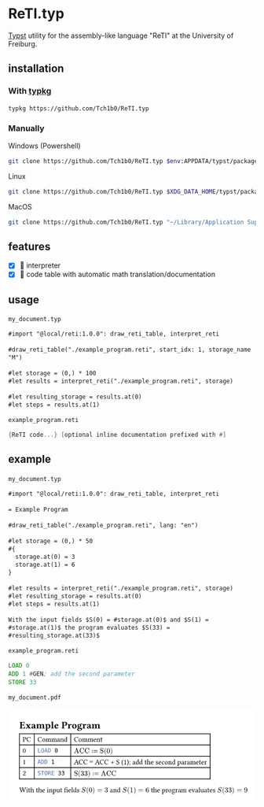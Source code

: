 # ReTI.typ

[Typst](https://github.com/typst/typst) utility for the assembly-like language "ReTI" at the University of Freiburg.

## installation

### With [typkg](https://github.com/Tch1b0/typkg)

```sh
typkg https://github.com/Tch1b0/ReTI.typ
```

### Manually

Windows (Powershell)

```sh
git clone https://github.com/Tch1b0/ReTI.typ $env:APPDATA/typst/packages/local/reti/1.0.0
```

Linux

```sh
git clone https://github.com/Tch1b0/ReTI.typ $XDG_DATA_HOME/typst/packages/local/reti/1.0.0
```

MacOS

```sh
git clone https://github.com/Tch1b0/ReTI.typ "~/Library/Application Support/typst/packages/local/reti/1.0.0"
```

## features

-   [x] 🧠 interpreter
-   [x] 📑 code table with automatic math translation/documentation

## usage

`my_document.typ`

```typ
#import "@local/reti:1.0.0": draw_reti_table, interpret_reti

#draw_reti_table("./example_program.reti", start_idx: 1, storage_name "M")

#let storage = (0,) * 100
#let results = interpret_reti("./example_program.reti", storage)

#let resulting_storage = results.at(0)
#let steps = results.at(1)
```

`example_program.reti`

```asm
{ReTI code...} [optional inline documentation prefixed with #]
```

## example

`my_document.typ`

```typ
#import "@local/reti:1.0.0": draw_reti_table, interpret_reti

= Example Program

#draw_reti_table("./example_program.reti", lang: "en")

#let storage = (0,) * 50
#{
  storage.at(0) = 3
  storage.at(1) = 6
}

#let results = interpret_reti("./example_program.reti", storage)
#let resulting_storage = results.at(0)
#let steps = results.at(1)

With the input fields $S(0) = #storage.at(0)$ and $S(1) = #storage.at(1)$ the program evaluates $S(33) = #resulting_storage.at(33)$
```

`example_program.reti`

```asm
LOAD 0
ADD 1 #GEN; add the second parameter
STORE 33
```

`my_document.pdf`

![output_pdf](./example_pdf.png)
